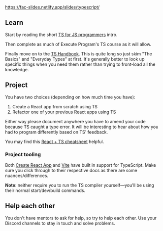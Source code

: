 https://fac-slides.netlify.app/slides/typescript/

## Learn

Start by reading the short [TS for JS programmers](https://www.typescriptlang.org/docs/handbook/typescript-in-5-minutes.html) intro.

Then complete as much of Execute Program's TS course as it will allow.

Finally move on to the [TS Handbook](https://www.typescriptlang.org/docs/handbook/intro.html). This is quite long so just skim "The Basics" and "Everyday Types" at first. It's generally better to look up specific things when you need them rather than trying to front-load all the knowledge.

## Project

You have two choices (depending on how much time you have):

1. Create a React app from scratch using TS
1. Refactor one of your previous React apps using TS

Either way please document anywhere you have to amend your code because TS caught a type error. It will be interesting to hear about how you had to program differently based on TS' feedback.

You may find this [React + TS cheatsheet](https://react-typescript-cheatsheet.netlify.app) helpful.

### Project tooling

Both [Create React App](https://create-react-app.dev/docs/adding-typescript/) and [Vite](https://vitejs.dev/guide/features.html#typescript) have built in support for TypeScript. Make sure you click through to their respective docs as there are some nuances/differences.

**Note**: neither require you to run the TS compiler yourself—you'll be using their normal start/dev/build commands.

## Help each other

You don't have mentors to ask for help, so try to help each other. Use your Discord channels to stay in touch and solve problems.
